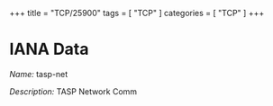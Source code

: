 +++
title = "TCP/25900"
tags = [ "TCP" ]
categories = [ "TCP" ]
+++

# IANA Data

_Name:_ tasp-net

_Description:_ TASP Network Comm

